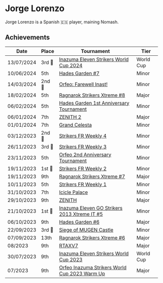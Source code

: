 # Jorge Lorenzo

Jorge Lorenzo is a Spanish :es: player, maining Nomash.

## Achievements

|Date|Place|Tournament|Tier|
|-|-|-|-|
| 13/07/2024 |3rd :3rd_place_medal:| [Inazuma Eleven Strikers World Cup 2024](../../tournaments/worldcup24.md) | World Cup |
| 10/06/2024 | 5th | [Hades Garden #7](../../tournaments/hg/hg7.md) | Minor |
| 14/03/2024 |2nd :2nd_place_medal: |[Orfeo: Farewell Inast!](../../tournaments/orfeo/orfeofarewell.md) | Minor |
| 18/02/2024 | 5th |[Ragnarok Strikers Xtreme #8](../../tournaments/ragna/ragnax8.md) | Major |
| 06/02/2024 | 5th | [Hades Garden 1st Anniversary Tournament](../../tournaments/hg/hganni.md) | Minor |
| 06/01/2024 | 7th | [ZENITH 2](../../tournaments/misc/zenith2.md) | Major |
| 01/01/2024 | 7th | [Grand Celesta](../../tournaments/misc/grandcelesta.md) | Minor |
| 03/12/2023 |2nd :2nd_place_medal:|[Strikers FR Weekly 4](../../tournaments/weeklies/weekly4.md) | Minor |
| 26/11/2023 |3rd :3rd_place_medal:| [Strikers FR Weekly 3](../../tournaments/weeklies/weekly3.md) | Minor |
| 23/11/2023 | 5th |[Orfeo 2nd Anniversary Tournament](../../tournaments/orfeo/orfeoanni.md) | Minor |
| 19/11/2023 |1st :1st_place_medal:| [Strikers FR Weekly 2](../../tournaments/weeklies/weekly2.md) | Minor |
| 19/11/2023 | 9th | [Ragnarok Strikers Xtreme #7](../../tournaments/ragna/ragnax7.md) | Major |
| 10/11/2023 | 5th | [Strikers FR Weekly 1](../../tournaments/weeklies/weekly1.md) | Minor |
| 31/10/2023 | 7th | [Icicle Palace](../../tournaments/misc/icicle.md) | Minor |
| 29/10/2023 | 9th | [ZENITH](../../tournaments/misc/zenith1.md) | Major |
| 21/10/2023 |1st :1st_place_medal:| [Inazuma Eleven GO Strikers 2013 Xtreme IT #5](../../tournaments/italia/it5.md) | Minor |
| 06/10/2023 | 9th | [Hades Garden #6](../../tournaments/hg/hg6.md) | Major |
| 22/09/2023 | 3rd :3rd_place_medal: | [Siege of MUGEN Castle](../../tournaments/misc/mugen.md) | Minor |
| 07/09/2023 | 13th | [Ragnarok Strikers Xtreme #6](../../tournaments/ragna/ragnax6.md) | Major |
| 08/2023 | 9th | [RTAXV7](../../tournaments/rtaxv/rtaxv7.md) | Major |
| 30/07/2023 | 9th | [Inazuma Eleven Strikers World Cup 2023](../../tournaments/worldcup23.md) | World Cup |
| 07/2023 | 9th | [Orfeo Inazuma Strikers World Cup 2023 Warm Up](../../tournaments/orfeo/orfeowc.md) | Major |
